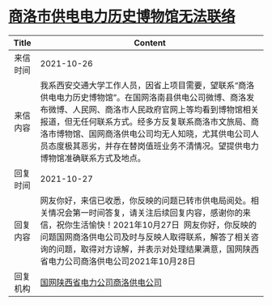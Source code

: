 # <a href="http://www.shangluo.gov.cn/zmhd/ldxxxx.jsp?urltype=leadermail.LeaderMailContentUrl&wbtreeid=1112&leadermailid=8101">商洛市供电电力历史博物馆无法联络</a>
|Title|Content|
|:---:|---|
|来信时间|2021-10-26|
|来信内容|我系西安交通大学工作人员，因省上项目需要，望联系“商洛供电电力历史博物馆”。在国网洛南县供电公司微博、商洛发布微博、人民网、商洛市人民政府官网上等均看到博物馆相关报道，但无任何联系方式。经多方反复联系商洛市文旅局、商洛市博物馆、国网商洛供电公司均无人知晓，尤其供电公司人员态度极其恶劣，并存在替岗值班业务不清情况。望提供电力博物馆准确联系方式及地点。|
|回复时间|2021-10-27|
|回复内容|网友你好，来信已收悉，你反映的问题已转市供电局阅处。相关情况会第一时间答复，请关注后续回复内容，感谢你的来信，祝你生活愉快！2021年10月27日  网友你好，你反映的问题国网商洛供电公司及时与反映人取得联系，解答了相关咨询的问题，取得对方谅解，并表示对处理结果满意，国网陕西省电力公司商洛供电公司2021年10月28日|
|回复机构|<a href="../../categories/agencies/国网陕西省电力公司商洛供电公司.md">国网陕西省电力公司商洛供电公司</a>|
